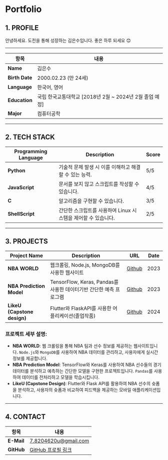 # Portfolio

## 1. PROFILE
 안녕하세요. 도전을 통해 성장하는 김은수입니다. 좋은 하루 되세요 😊

 ---

| **항목**   | **내용**                          |
|------------|-----------------------------------|
| **Name**   | 김은수                            |
| **Birth Date** | 2000.02.23 (만 24세)            |
| **Language** | 한국어, 영어                      |
| **Education** | 국립 한국교통대학교 [2018년 2월 ~ 2024년 2월 졸업 예정] |
| **Major**  | 컴퓨터공학                         |

---

## 2. TECH STACK

| **Programming Language** | **Description**                                                       | **Score** |
|--------------------------|-----------------------------------------------------------------------|-----------|
| **Python**               | 기술적 문제 발생 시 이를 이해하고 해결할 수 있는 능력.            | 5/5       |
| **JavaScript**           | 문서를 보지 않고 스크립트를 작성할 수 있습니다.                     | 4/5       |
| **C**                    | 알고리즘을 구현할 수 있습니다.                                        | 3/5       |
| **ShellScript**          | 간단한 스크립트를 사용하여 Linux 시스템을 제어할 수 있습니다.      | 2/5       |

---

## 3. PROJECTS

| **Project Name**          | **Description**                              | **URL**        | **Date** |
|---------------------------|----------------------------------------------|----------------|----------|
| **NBA WORLD**           | 웹크롤링, Node.js, MongoDB를 사용한 웹사이트     | [Github](https://github.com/ensookim/NBAwebsite)    | 2023     |
| **NBA Prediction Model**   | TensorFlow, Keras, Pandas를 사용한 데이터기반 간단한 예측 프로그램      | [Github](https://github.com/ensookim/NbaPredictionModel)    | 2023     |
| **LikeU (Capstone design)**| Flutter와 FlaskAPI를 사용한 어플리케이션(졸업작품) | [Github](https://github.com/ensookim/flutter_likeu) | 2024     |

### 프로젝트 세부 설명:
- **NBA WORLD**: 웹 크롤링을 통해 NBA 팀과 선수 정보를 제공하는 웹사이트입니다. `Node.js`와 `MongoDB`를 사용하여 NBA 데이터를 관리하고, 사용자에게 실시간 정보를 제공합니다.
- **NBA Prediction Model**: TensorFlow와 Keras를 사용하여 NBA 선수들의 경기 데이터를 분석하고 예측하는 간단한 모델을 구현한 프로젝트입니다. `Pandas`를 사용하여 데이터를 전처리하고 모델을 학습시킵니다.
- **LikeU (Capstone Design)**: Flutter와 Flask API를 활용하여 NBA 선수의 슛폼을 분석하고, 사용자의 슛폼과 비교하여 피드백을 제공하는 모바일 애플리케이션입니다.

---

## 4. CONTACT

| **항목**       | **내용**                          |
|----------------|-----------------------------------|
| **E-Mail**     | 7.8204620u@gmail.com       |
| **GitHub**     | [GitHub 프로필 링크](https://github.com/ensookim) |



